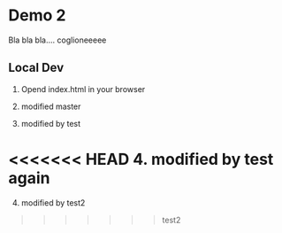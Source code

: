 # Demo 2

Bla bla bla.... coglioneeeee

## Local Dev

1. Opend index.html in your browser

2. modified master

3. modified by test

<<<<<<< HEAD
4. modified by test again
=======
4. modified by test2
>>>>>>> test2
